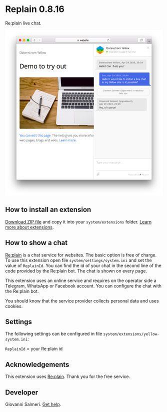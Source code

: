 # Replain 0.8.16

Re:plain live chat.

<p align="center"><img src="SCREENSHOT.png?raw=true" alt="Screenshot"></p>

## How to install an extension

[Download ZIP file](https://github.com/GiovanniSalmeri/yellow-replain/archive/refs/heads/main.zip) and copy it into your `system/extensions` folder. [Learn more about extensions](https://github.com/annaesvensson/yellow-update).

## How to show a chat

[Re:plain](https://replain.cc/) is a chat service for websites. The basic option is free of charge. To use this extension open file `system/settings/system.ini` and set the value of `ReplainId`. You can find the id of your chat in the second line of the code provided by the Re:plain bot. The chat is shown on every page.

This extension uses an online service and requires on the operator side a Telegram, WhatsApp or Facebook account. You can configure the chat with the Re:plain bot.

You should know that the service provider collects personal data and uses cookies.

## Settings

The following settings can be configured in file `system/extensions/yellow-system.ini`:

`ReplainId` = your Re:plain id

## Acknowledgements

This extension uses [Re:plain](https://replain.cc/). Thank you for the free service.

## Developer

Giovanni Salmeri. [Get help](https://datenstrom.se/yellow/help/).
